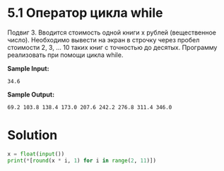 # 5.1 Оператор цикла while

Подвиг 3. Вводится стоимость одной книги x рублей (вещественное число). Необходимо вывести на экран в строчку через
пробел стоимости 2, 3, ... 10 таких книг с точностью до десятых. Программу реализовать при помощи цикла while.

**Sample Input:**

```
34.6
```

**Sample Output:**

```
69.2 103.8 138.4 173.0 207.6 242.2 276.8 311.4 346.0
```

# Solution

```python
x = float(input())
print(*[round(x * i, 1) for i in range(2, 11)])
```